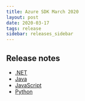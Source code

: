 ```yaml
---
title: Azure SDK March 2020
layout: post
date: 2020-03-17
tags: release
sidebar: releases_sidebar
---
```

## Release notes

* [.NET](dotnet.md)
* [Java](java.md)
* [JavaScript](js.md)
* [Python](python.md)
